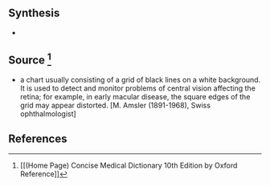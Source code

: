 ## Synthesis
- 
## Source [^1]
- a chart usually consisting of a grid of black lines on a white background. It is used to detect and monitor problems of central vision affecting the retina; for example, in early macular disease, the square edges of the grid may appear distorted. \[M. Amsler (1891-1968), Swiss ophthalmologist]
## References

[^1]: [[(Home Page) Concise Medical Dictionary 10th Edition by Oxford Reference]]